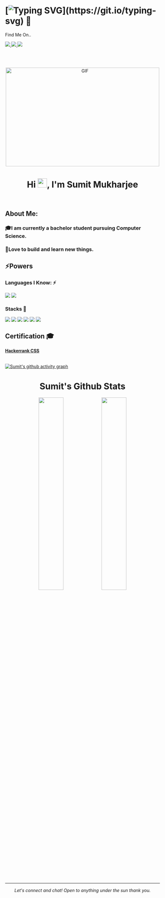 # [![Typing SVG](https://readme-typing-svg.herokuapp.com?size=24&width=600&lines=Welcome+To+Sumit+Mukharjee's+Github+Profile..)](https://git.io/typing-svg) 👋

Find Me On.. 

<a href="https://www.linkedin.com/in/sumit-mukharjee-8870691a7/">
  <img src="https://img.shields.io/badge/LinkedIn-0077B5?style=for-the-badge&logo=linkedin&logoColor=white" /> 
 </a>
 <a href="mailto:sumitmukharjeeeeee@gmail.com">
  <img src="https://img.shields.io/badge/Gmail-D14836?style=for-the-badge&logo=gmail&logoColor=white"   />
</a>
 <a href="https://twitter.com/SumitMukharjii">
  <img src="https://img.shields.io/badge/Twitter-1DA1F2?style=for-the-badge&logo=twitter&logoColor=white"   />
</a>
<br> <br>
<br> <br>
<p align="center">
<img align="center" alt="GIF" src="https://github.com/abhisheknaiidu/abhisheknaiidu/blob/master/code.gif?raw=true" width="500" height="320" />
</p>
<h1 align="center">Hi <img src="https://raw.githubusercontent.com/MartinHeinz/MartinHeinz/master/wave.gif" width="30px">, I'm Sumit Mukharjee </h1>
<br>

## About Me:

### :mortar_board:I am currently a bachelor student pursuing Computer Science.<br/>
### :sparkler:Love to build and learn new things.


## :zap:Powers
### Languages I Know: ⚡

<img src="https://img.shields.io/badge/Java-ED8B00?style=for-the-badge&logo=java&logoColor=white" /> <img src="https://img.shields.io/badge/Python-FFD43B?style=for-the-badge&logo=python&logoColor=darkgreen" />

### Stacks :rocket:

<img src="https://img.shields.io/badge/HTML-239120?style=for-the-badge&logo=html5&logoColor=whiteen" /> <img src="https://img.shields.io/badge/Bootstrap-563D7C?style=for-the-badge&logo=bootstrap&logoColor=white"/> <img src="https://img.shields.io/badge/CSS-239120?&style=for-the-badge&logo=css3&logoColor=white"/> <img src="https://img.shields.io/badge/JavaScript-F7DF1E?style=for-the-badge&logo=javascript&logoColor=black"/> <img src="https://img.shields.io/badge/React-20232A?style=for-the-badge&logo=react&logoColor=61DAFB"/> <img src="https://img.shields.io/badge/Flutter-02569B?style=for-the-badge&logo=flutter&logoColor=white"/>

## Certification 🎓
  <b>[Hackerrank CSS](https://www.hackerrank.com/certificates/7053c95d51c6) </b>
  <br>
  <br>
  <br>
  [![Sumit's github activity graph](https://activity-graph.herokuapp.com/graph?username=sumitmukharjeeeeee&theme=dracula)](https://github.com/ashutosh00710/github-readme-activity-graph)
  
 <h1 align="center">Sumit's Github Stats</h1>
 <div align="center" >
<img width="40%" src="https://github-readme-stats.vercel.app/api?username=sumitmukharjeeeeee&theme=synthwave&show_icons=true">  <img width="40%" src="https://github-readme-stats.vercel.app/api/top-langs/?username=sumitmukharjeeeeee&layout=compact">
  </div>
  
  
  ***
 <p align="center">
  <i>Let's connect and chat! Open to anything under the sun thank you.</i>

